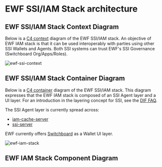 # EWF SSI/IAM Stack architecture

## EWF SSI/IAM Stack Context Diagram

Below is a [C4 context](https://c4model.com/#ContextDiagram) diagram of the EWF SSI/IAM stack.
An objective of EWF IAM stack is that it can be used interoperably with parties using other SSI Wallets and Agents.
Both SSI systems can trust EWF's SSI Governance (Switchboard Org/Apps/Roles).

![ewf-ssi-context](http://www.plantuml.com/plantuml/proxy?cache=no&src=https://raw.githubusercontent.com/energywebfoundation/switchboard-dapp/add-architecture-diagram/diagrams/ewf-ssi.context.plantuml)

## EWF SSI/IAM Stack Container Diagram

Below is a [C4 container](https://c4model.com/#ContainerDiagram) diagram of the EWF SSI/IAM stack.
This diagram expresses that the EWF IAM stack is composed of an SSI Agent layer and a UI layer.
For an introduction in the layering concept for SSI, see the [DIF FAQ](https://identity.foundation/faq/#how-is-this-faq-structured).

The SSI Agent layer is currently spread across:
- [iam-cache-server](https://github.com/energywebfoundation/iam-cache-server)
- [ssi-server](https://github.com/energywebfoundation/ssi)

EWF currently offers [Switchboard](https://github.com/energywebfoundation/switchboard-dapp) as a Wallet UI layer.

![ewf-iam-stack](http://www.plantuml.com/plantuml/proxy?cache=no&src=https://raw.githubusercontent.com/energywebfoundation/switchboard-dapp/add-architecture-diagram/diagrams/ewf-ssi.container.plantuml)

## EWF IAM Stack Component Diagram